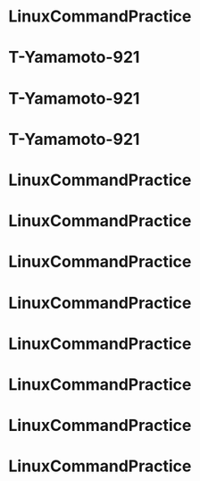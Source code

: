 # LinuxCommandPractice
# T-Yamamoto-921
# T-Yamamoto-921
# T-Yamamoto-921
# LinuxCommandPractice
# LinuxCommandPractice
# LinuxCommandPractice
# LinuxCommandPractice
# LinuxCommandPractice
# LinuxCommandPractice
# LinuxCommandPractice
# LinuxCommandPractice
